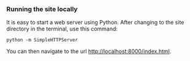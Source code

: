 ### Running the site locally
It is easy to start a web server using Python. After changing to the site directory in the terminal, use this command:

```Shell
python -m SimpleHTTPServer
```

You can then navigate to the url [http://localhost:8000/index.html](http://localhost:8000/index.html).
